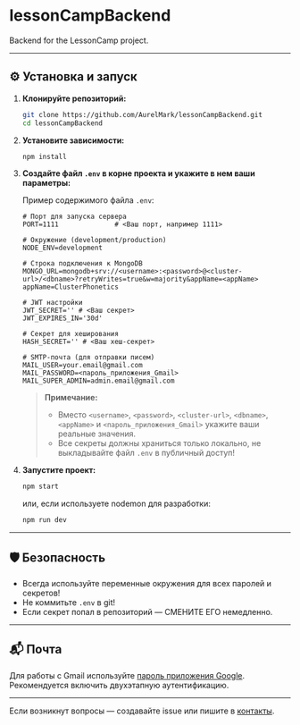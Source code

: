 # lessonCampBackend

Backend for the LessonCamp project.

---

## ⚙️ Установка и запуск

1. **Клонируйте репозиторий:**
   ```bash
   git clone https://github.com/AurelMark/lessonCampBackend.git
   cd lessonCampBackend
   ```

2. **Установите зависимости:**
   ```bash
   npm install
   ```

3. **Создайте файл `.env` в корне проекта и укажите в нем ваши параметры:**

   Пример содержимого файла `.env`:

   ```env
   # Порт для запуска сервера
   PORT=1111              # <Ваш порт, например 1111>

   # Окружение (development/production)
   NODE_ENV=development

   # Строка подключения к MongoDB
   MONGO_URL=mongodb+srv://<username>:<password>@<cluster-url>/<dbname>?retryWrites=true&w=majority&appName=<appName>
   appName=ClusterPhonetics

   # JWT настройки
   JWT_SECRET='' # <Ваш секрет>
   JWT_EXPIRES_IN='30d'

   # Секрет для хеширования
   HASH_SECRET='' # <Ваш хеш-секрет>

   # SMTP-почта (для отправки писем)
   MAIL_USER=your.email@gmail.com
   MAIL_PASSWORD=<пароль_приложения_Gmail>
   MAIL_SUPER_ADMIN=admin.email@gmail.com
   ```

   > **Примечание:**  
   > - Вместо `<username>`, `<password>`, `<cluster-url>`, `<dbname>`, `<appName>` и `<пароль_приложения_Gmail>` укажите ваши реальные значения.
   > - Все секреты должны храниться только локально, не выкладывайте файл `.env` в публичный доступ!

4. **Запустите проект:**
   ```bash
   npm start
   ```
   или, если используете nodemon для разработки:
   ```bash
   npm run dev
   ```

---

## 🛡️ Безопасность

- Всегда используйте переменные окружения для всех паролей и секретов!
- Не коммитьте `.env` в git!
- Если секрет попал в репозиторий — СМЕНИТЕ ЕГО немедленно.

---

## 📬 Почта

Для работы с Gmail используйте [пароль приложения Google](https://myaccount.google.com/apppasswords).  
Рекомендуется включить двухэтапную аутентификацию.

---

Если возникнут вопросы — создавайте issue или пишите в [контакты](mailto:phonetics.md@gmail.com).
